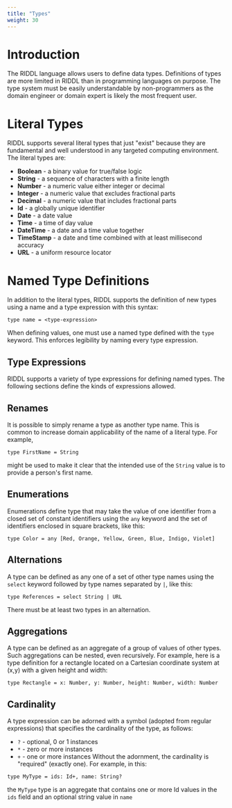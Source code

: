 ```yaml
---
title: "Types"
weight: 30
---
```


# Introduction
The RIDDL language allows users to define data types. Definitions of types
are more limited in RIDDL than in programming languages on purpose. The
type system must be easily understandable by non-programmers as the domain
engineer or domain expert is likely the most frequent user. 

# Literal Types
RIDDL supports several literal types that just "exist" because they are
fundamental and well understood in any targeted computing environment. The 
literal types are:

* **Boolean** - a binary value for true/false logic
* **String** - a sequence of characters with a finite length
* **Number**  - a numeric value either integer or decimal
* **Integer** - a numeric value that excludes fractional parts
* **Decimal** - a numeric value that includes fractional parts 
* **Id** - a globally unique identifier
* **Date** - a date value
* **Time** - a time of day value
* **DateTime** - a date and a time value together
* **TimeStamp** - a date and time combined with at least millisecond accuracy
* **URL** - a uniform resource locator

# Named Type Definitions
In addition to the literal types, RIDDL supports the definition of new 
types using a name and a type expression with this syntax:
```
type name = <type-expression>
```
When defining values, one must use a named type defined with the 
`type` keyword. This enforces legibility by naming every type expression.
 
## Type Expressions
RIDDL supports a variety of type expressions for defining named types. The
following sections define the kinds of expressions allowed.

## Renames
It is possible to simply rename a type as another type name. This is common
to increase domain applicability of the name of a literal type. For example,

```
type FirstName = String
```

might be used to make it clear that the intended use of the `String` value 
is to provide a person's first name. 

## Enumerations
Enumerations define type that may take the value of one identifier from a
closed set of constant identifiers using the `any` keyword and the set of
identifiers enclosed in square brackets, like this:

```
type Color = any [Red, Orange, Yellow, Green, Blue, Indigo, Violet]
```

## Alternations
A type can be defined as any one of a set of other type names using the
`select` keyword followed by type names separated by `|`, like this:
 
```
type References = select String | URL
```

There must be at least two types in an alternation.

## Aggregations
A type can be defined as an aggregate of a group of values of other types.
Such aggregations can be nested, even recursively. For example, here is
a type definition for a rectangle located on a Cartesian coordinate system
at (x,y) with a given height and width:

```
type Rectangle = x: Number, y: Number, height: Number, width: Number
```
    
## Cardinality
A type expression can be adorned with a symbol (adopted from regular
expressions) that specifies the cardinality of the type, as follows:
* `?` - optional, 0 or 1 instances
* `*` - zero or more instances
* `+` - one or more instances
Without the adornment, the cardinality is "required" (exactly one).
For example, in this:
```
type MyType = ids: Id+, name: String?
```
the `MyType` type is an aggregate that contains one or more Id values 
in the `ids` field and an optional string value in `name`
